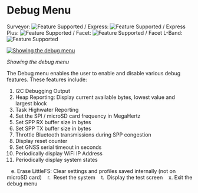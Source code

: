 # Debug Menu

Surveyor: ![Feature Supported](https://raw.githubusercontent.com/sparkfun/SparkFun_RTK_Firmware/main/docs/img/GreenDot.png) / Express: ![Feature Supported](https://raw.githubusercontent.com/sparkfun/SparkFun_RTK_Firmware/main/docs/img/GreenDot.png) / Express Plus: ![Feature Supported](https://raw.githubusercontent.com/sparkfun/SparkFun_RTK_Firmware/main/docs/img/GreenDot.png) / Facet: ![Feature Supported](https://raw.githubusercontent.com/sparkfun/SparkFun_RTK_Firmware/main/docs/img/GreenDot.png) / Facet L-Band: ![Feature Supported](https://raw.githubusercontent.com/sparkfun/SparkFun_RTK_Firmware/main/docs/img/GreenDot.png)

[![Showing the debug menu](https://cdn.sparkfun.com/r/600-600/assets/learn_tutorials/2/1/8/8/SparkFun_RTK_DebugMenu.jpg)](https://cdn.sparkfun.com/assets/learn_tutorials/2/1/8/8/SparkFun_RTK_DebugMenu.jpg)

*Showing the debug menu*

The Debug menu enables the user to enable and disable various debug features. These features include:

1. I2C Debugging Output
2. Heap Reporting: Display current available bytes, lowest value and largest block
3. Task Highwater Reporting
4. Set the SPI / microSD card frequency in MegaHertz
5. Set SPP RX buffer size in bytes
6. Set SPP TX buffer size in bytes
7. Throttle Bluetooth transmissions during SPP congestion
8. Display reset counter
9. Set GNSS serial timeout in seconds
10. Periodically display WiFi IP Address
11. Periodically display system states

&nbsp;&nbsp;&nbsp;e. Erase LittleFS: Clear settings and profiles saved internally (not on microSD card)
&nbsp;&nbsp;&nbsp;r. &nbsp;Reset the system
&nbsp;&nbsp;&nbsp;t. &nbsp;Display the test screen
&nbsp;&nbsp;&nbsp;x. Exit the debug menu
